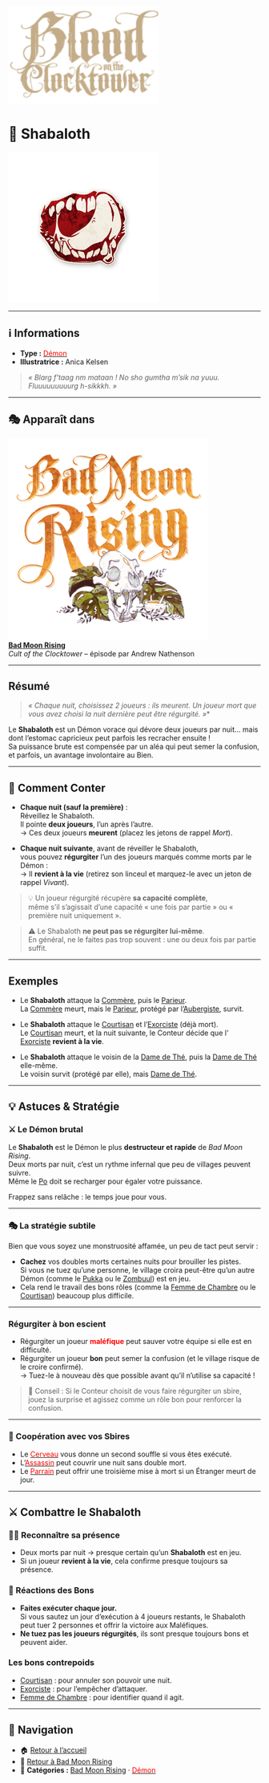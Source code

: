 <p align="left">
  <a href="../README.md">
    <img src="../images/logo.png" alt="Accueil BotC FR" width="300">
  </a>
</p>

# 🫦 Shabaloth  

[<img src="../images/Icon_shabaloth.png" alt="Shabaloth" width="300">](./shabaloth.md)

---

## ℹ️ Informations  

- **Type :** [<span style="color:red">Démon</span>](../demons.md)  
- **Illustratrice :** Anica Kelsen  

> *« Blarg f'taag nm mataan ! No sho gumtha m’sik na yuuu. Fluuuuuuuuurg h-sikkkh. »*

---

## 🎭 Apparaît dans  

[<img src="../images/Logo_bad_moon_rising-1.png" alt="Bad Moon Rising" width="400">](../bmr.md)  
[**Bad Moon Rising**](../bmr.md)  
*Cult of the Clocktower* – épisode par Andrew Nathenson  

---

## Résumé  

> **« Chaque nuit*, choisissez 2 joueurs : ils meurent. Un joueur mort que vous avez choisi la nuit dernière peut être régurgité. »**

Le **Shabaloth** est un Démon vorace qui dévore deux joueurs par nuit... mais dont l’estomac capricieux peut parfois les recracher ensuite !  
Sa puissance brute est compensée par un aléa qui peut semer la confusion, et parfois, un avantage involontaire au Bien.

---

## 📖 Comment Conter

- **Chaque nuit (sauf la première)** :  
  Réveillez le Shabaloth.  
  Il pointe **deux joueurs**, l’un après l’autre.  
  → Ces deux joueurs **meurent** (placez les jetons de rappel *Mort*).  

- **Chaque nuit suivante**, avant de réveiller le Shabaloth,  
  vous pouvez **régurgiter** l’un des joueurs marqués comme morts par le Démon :  
  → Il **revient à la vie** (retirez son linceul et marquez-le avec un jeton de rappel *Vivant*).  

> 💡 Un joueur régurgité récupère **sa capacité complète**,  
> même s’il s’agissait d’une capacité « une fois par partie » ou « première nuit uniquement ».

> ⚠️ Le Shabaloth **ne peut pas se régurgiter lui-même**.  
> En général, ne le faites pas trop souvent : une ou deux fois par partie suffit.  

---

##  Exemples  

- Le **Shabaloth** attaque la [Commère](commere.md), puis le [Parieur](parieur.md).  
  La [Commère](commere.md) meurt, mais le [Parieur](parieur.md), protégé par l’[Aubergiste](aubergiste.md), survit.

- Le **Shabaloth** attaque le [Courtisan](courtisan.md) et l’[Exorciste](exorciste.md) (déjà mort).  
  Le [Courtisan](courtisan.md) meurt, et la nuit suivante, le Conteur décide que l' [Exorciste](exorciste.md) **revient à la vie**.

- Le **Shabaloth** attaque le voisin de la [Dame de Thé](damedethe.md), puis la [Dame de Thé](damedethe.md) elle-même.  
  Le voisin survit (protégé par elle), mais [Dame de Thé](damedethe.md).

---

## 💡 Astuces & Stratégie  

### ⚔️ Le Démon brutal  

Le **Shabaloth** est le Démon le plus **destructeur et rapide** de *Bad Moon Rising*.  
Deux morts par nuit, c’est un rythme infernal que peu de villages peuvent suivre.  
Même le [Po](po.md) doit se recharger pour égaler votre puissance.  

Frappez sans relâche : le temps joue pour vous.

---

### 🎭 La stratégie subtile  

Bien que vous soyez une monstruosité affamée, un peu de tact peut servir :  

- **Cachez** vos doubles morts certaines nuits pour brouiller les pistes.  
  Si vous ne tuez qu’une personne, le village croira peut-être qu’un autre Démon (comme le [Pukka](./pukka.md) ou le [Zombuul](./zombuul.md)) est en jeu.  
- Cela rend le travail des bons rôles (comme la [Femme de Chambre](femmedechambre.md) ou le [Courtisan](courtisan.md)) beaucoup plus difficile.  

---

###  Régurgiter à bon escient  

- Régurgiter un joueur **<span style="color:red">maléfique</span>** peut sauver votre équipe si elle est en difficulté.  
- Régurgiter un joueur **bon** peut semer la confusion (et le village risque de le croire confirmé).  
  → Tuez-le à nouveau dès que possible avant qu’il n’utilise sa capacité !  

> 🧠 Conseil : Si le Conteur choisit de vous faire régurgiter un sbire,  
> jouez la surprise et agissez comme un rôle bon pour renforcer la confusion.

---

### 🤝 Coopération avec vos Sbires  

- Le [<span style="color:red">Cerveau</span>](cerveau.md) vous donne un second souffle si vous êtes exécuté.  
- L’[<span style="color:red">Assassin</span>](assassin.md) peut couvrir une nuit sans double mort.  
- Le [<span style="color:red">Parrain</span>](parrain.md) peut offrir une troisième mise à mort si un Étranger meurt de jour.  

---

## ⚔️ Combattre le Shabaloth  

### 🕵️‍♂️ Reconnaître sa présence  

- Deux morts par nuit → presque certain qu’un **Shabaloth** est en jeu.  
- Si un joueur **revient à la vie**, cela confirme presque toujours sa présence.  

### 💬 Réactions des Bons  

- **Faites exécuter chaque jour.**  
  Si vous sautez un jour d’exécution à 4 joueurs restants, le Shabaloth peut tuer 2 personnes et offrir la victoire aux Maléfiques.  
- **Ne tuez pas les joueurs régurgités**, ils sont presque toujours bons et peuvent aider.  

### Les bons contrepoids  

- [Courtisan](courtisan.md) : pour annuler son pouvoir une nuit.  
- [Exorciste](xorciste.md) : pour l’empêcher d’attaquer.  
- [Femme de Chambre](femmedechambre.md) : pour identifier quand il agit.  

---

## 📂 Navigation  

- 🏠 [Retour à l’accueil](../README.md)  
- 🌙 [Retour à Bad Moon Rising](../bmr.md)  
- 📂 **Catégories :** [Bad Moon Rising](../bmr.md) · [<span style="color:red">Démon</span>](../demons.md)
